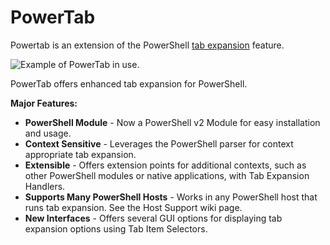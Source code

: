 # PowerTab

Powertab is an extension of the PowerShell [tab expansion](http://technet.microsoft.com/en-us/library/dd315316.aspx) feature.

![Example of PowerTab in use.](http://download-codeplex.sec.s-msft.com/Download?ProjectName=powertab&DownloadId=136419)

PowerTab offers enhanced tab expansion for PowerShell.

**Major Features:**
- **PowerShell Module** - Now a PowerShell v2 Module for easy installation and usage.
- **Context Sensitive** - Leverages the PowerShell parser for context appropriate tab expansion.
- **Extensible** - Offers extension points for additional contexts, such as other PowerShell modules or native applications, with Tab Expansion Handlers.
- **Supports Many PowerShell Hosts** - Works in any PowerShell host that runs tab expansion. See the Host Support wiki page.
- **New Interfaces** - Offers several GUI options for displaying tab expansion options using Tab Item Selectors.
